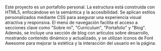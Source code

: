 Este proyecto es un portafolio personal. La estructura está construida con HTML5, enfocándose en la semántica y la accesibilidad. 
Se aplican estilos personalizados mediante CSS para asegurar una experiencia visual atractiva y responsiva. El menú de navegación 
facilita el acceso a secciones clave como "Sobre mí", "Curriculum", "Portafolio" y "Blog". Además, se incluye una sección de blog 
con artículos sobre desarrollo, mostrando contenido dinámico y actualizado, y se utilizan íconos de Font Awesome para mejorar la 
estética y la interacción del usuario en la página.
